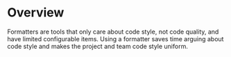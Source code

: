 # Overview

Formatters are tools that only care about code style, not code quality, and have limited configurable items. Using a formatter saves time arguing about code style and makes the project and team code style uniform.
